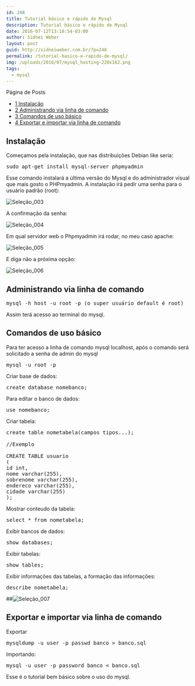 ```yaml
---
id: 248
title: Tutorial básico e rápido de Mysql
description: Tutorial básico e rápido de Mysql
date: 2016-07-12T13:10:54-03:00
author: Sidnei Weber
layout: post
guid: http://sidneiweber.com.br/?p=248
permalink: /tutorial-basico-e-rapido-de-mysql/
img: /uploads/2016/07/mysql_hosting-220x162.png
tags:
  - mysql
---
```

<div id="toc_container" class="no_bullets">
  <p class="toc_title">
    P&aacute;gina de Posts
  </p>
  
  <ul class="toc_list">
    <li>
      <a href="#Instalacao"><span class="toc_number toc_depth_1">1</span> Instalação</a>
    </li>
    <li>
      <a href="#Administrando_via_linha_de_comando"><span class="toc_number toc_depth_1">2</span> Administrando via linha de comando</a>
    </li>
    <li>
      <a href="#Comandos_de_uso_basico"><span class="toc_number toc_depth_1">3</span> Comandos de uso básico</a>
    </li>
    <li>
      <a href="#Exportar_e_importar_via_linha_de_comando"><span class="toc_number toc_depth_1">4</span> Exportar e importar via linha de comando</a>
    </li>
  </ul>
</div>

## <span id="Instalacao">Instalação</span>

Começamos pela instalação, que nas distribuições Debian like seria:

<pre class="lang:sh decode:true">sudo apt-get install mysql-server phpmyadmin</pre>

Esse comando instalará a última versão do Mysql e do administrador visual que mais gosto o PHPmyadmin. A instalação irá pedir uma senha para o usuário padrão (root):

<img class="alignnone size-full wp-image-257" src="/assets/img/uploads/2016/07/Seleção_003.png" alt="Seleção_003" width="719" height="401" srcset="https://sidneiweber.com.br/assets/img/uploads/2016/07/Seleção_003.png 719w, https://sidneiweber.com.br/assets/img/uploads/2016/07/Seleção_003-300x167.png 300w" sizes="(max-width: 719px) 100vw, 719px" /> 

A confirmação da senha:

<img class="alignnone size-full wp-image-259" src="/assets/img/uploads/2016/07/Seleção_004.png" alt="Seleção_004" width="713" height="386" srcset="https://sidneiweber.com.br/assets/img/uploads/2016/07/Seleção_004.png 713w, https://sidneiweber.com.br/assets/img/uploads/2016/07/Seleção_004-300x162.png 300w" sizes="(max-width: 713px) 100vw, 713px" /> 

Em qual servidor web o Phpmyadmin irá rodar, no meu caso apache:

<img class="alignnone size-full wp-image-260" src="/assets/img/uploads/2016/07/Seleção_005.png" alt="Seleção_005" width="711" height="392" srcset="https://sidneiweber.com.br/assets/img/uploads/2016/07/Seleção_005.png 711w, https://sidneiweber.com.br/assets/img/uploads/2016/07/Seleção_005-300x165.png 300w" sizes="(max-width: 711px) 100vw, 711px" /> 

E diga não a próxima opção:

<img class="alignnone size-full wp-image-261" src="/assets/img/uploads/2016/07/Seleção_006.png" alt="Seleção_006" width="717" height="392" srcset="https://sidneiweber.com.br/assets/img/uploads/2016/07/Seleção_006.png 717w, https://sidneiweber.com.br/assets/img/uploads/2016/07/Seleção_006-300x164.png 300w" sizes="(max-width: 717px) 100vw, 717px" /> 

## <span id="Administrando_via_linha_de_comando">Administrando via linha de comando</span>

<pre class="lang:default decode:true">mysql -h host -u root -p (o super usuário default é root)</pre>

Assim terá acesso ao terminal do mysql.

## <span id="Comandos_de_uso_basico">Comandos de uso básico</span>

Para ter acesso a linha de comando mysql localhost, após o comando será solicitado a senha de admin do mysql

<pre class="lang:default decode:true">mysql -u root -p</pre>

Criar base de dados:

<pre class="lang:mysql decode:true">create database nomebanco;</pre>

Para editar o banco de dados:

<pre class="lang:mysql decode:true ">use nomebanco;</pre>

Criar tabela:

<pre class="lang:mysql decode:true ">create table nometabela(campos tipos...);

//Exemplo

CREATE TABLE usuario
(
id int,
nome varchar(255),
sobrenome varchar(255),
endereco varchar(255),
cidade varchar(255)
);</pre>

Mostrar conteudo da tabela:

<pre class="lang:mysql decode:true ">select * from nometabela;</pre>

Exibir bancos de dados:

<pre class="lang:mysql decode:true ">show databases;</pre>

Exibir tabelas:

<pre class="lang:mysql decode:true ">show tables;</pre>

Exibir informações das tabelas, a formação das informações:

<pre class="lang:mysql decode:true ">describe nometabela;</pre>

##<img class="alignnone size-full wp-image-269" src="/assets/img/uploads/2016/07/Seleção_007.png" alt="Seleção_007" width="555" height="202" srcset="https://sidneiweber.com.br/assets/img/uploads/2016/07/Seleção_007.png 555w, https://sidneiweber.com.br/assets/img/uploads/2016/07/Seleção_007-300x109.png 300w" sizes="(max-width: 555px) 100vw, 555px" /> 

## <span id="Exportar_e_importar_via_linha_de_comando">Exportar e importar via linha de comando</span>

Exportar

<pre class="lang:mysql decode:true ">mysqldump -u user -p passwd banco &gt; banco.sql</pre>

Importando:

<pre class="lang:mysql decode:true ">mysql -u user -p password banco &lt; banco.sql</pre>

Esse é o tutorial bem básico sobre o uso do mysql.